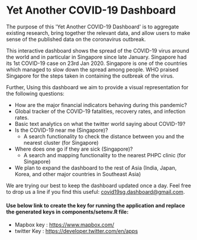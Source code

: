 # Yet Another COVID-19 Dashboard
The purpose of this 'Yet Another COVID-19 Dashboard' is to aggregate existing research, bring together the relevant data, and allow users to make sense of the published data on the coronavirus outbreak.

This interactive dashboard shows the spread of the COVID-19 virus around the world and in particular in Singapore since late January. Singapore had its 1st COVID-19 case on 23rd Jan 2020. Singapore is one of the countries which managed to slow down the spread among people. WHO praised Singapore for the steps taken in containing the outbreak of the virus.

Further, Using this dashboard we aim to provide a visual representation for the following questions:

* How are the major financial indicators behaving during this pandemic?
* Global tracker of the COVID-19 fatalities, recovery rates, and infection rates.
* Basic text analytics on what the twitter world saying about COVID-19?
* Is the COVID-19 near me (Singapore)?
  * A search functionality to check the distance between you and the nearest cluster (for Singapore)
* Where does one go if they are sick (Singapore)?
  * A search and mapping functionality to the nearest PHPC clinic (for Singapore)
* We plan to expand the dashboard to the rest of Asia (India, Japan, Korea, and other major countries in Southeast Asia)

We are trying our best to keep the dashboard updated once a day. Feel free to drop us a line if you find this useful: covid19sg.dashboard@gmail.com.


#### Use below link to create the key for running the application and replace the generated keys in components/setenv.R file:

* Mapbox key : https://www.mapbox.com/
* twitter Key : https://developer.twitter.com/en/apps